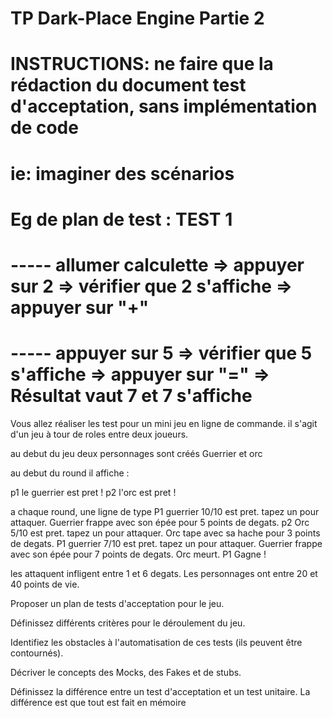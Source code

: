 # TP Dark-Place Engine Partie 2
# INSTRUCTIONS: ne faire que la rédaction du document test d'acceptation, sans implémentation de code
# ie: imaginer des scénarios
# Eg de plan de test : TEST 1
# ----- allumer calculette => appuyer sur 2 => vérifier que 2 s'affiche => appuyer sur "+"
# ----- appuyer sur 5 => vérifier que 5 s'affiche => appuyer sur "=" => Résultat vaut 7 et 7 s'affiche


Vous allez réaliser les test pour un mini jeu en ligne de commande. 
il s'agit d'un jeu à tour de roles entre deux joueurs.

au debut du jeu deux personnages sont créés Guerrier et orc

au debut du round il affiche :

p1 le guerrier est pret !
p2 l'orc est pret !

a chaque round, une ligne de type 
P1 guerrier 10/10 est pret.
tapez un pour attaquer.
Guerrier frappe avec son épée pour 5 points de degats.
p2 Orc 5/10 est pret.
tapez un pour attaquer.
Orc tape avec sa hache pour 3 points de degats.
P1 guerrier 7/10 est pret.
tapez un pour attaquer.
Guerrier frappe avec son épée pour 7 points de degats.
Orc meurt.
P1 Gagne !

les attaquent infligent entre 1 et 6 degats.
Les personnages ont entre 20 et 40 points de vie.

Proposer un plan de tests d'acceptation pour le jeu.

Définissez différents critères pour le déroulement du jeu.

Identifiez les obstacles à l'automatisation de ces tests (ils peuvent être contournés).

Décriver le concepts des Mocks, des Fakes et de stubs.

Définissez la différence entre un test d'acceptation et un test unitaire.
La différence est que tout est fait en mémoire

